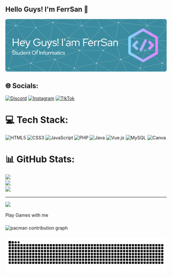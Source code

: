 ## Hello Guys! I'm FerrSan 👋
![FerrSan X IveLiz](img/github-header-image.png)


## 🌐 Socials:
[![Discord](https://img.shields.io/badge/Discord-%237289DA.svg?logo=discord&logoColor=white)](https://discord.gg/@kasugax) [![Instagram](https://img.shields.io/badge/Instagram-%23E4405F.svg?logo=Instagram&logoColor=white)](https://instagram.com/@araataa._) [![TikTok](https://img.shields.io/badge/TikTok-%23000000.svg?logo=TikTok&logoColor=white)](https://tiktok.com/@@codesfeatferr) 

# 💻 Tech Stack:
![HTML5](https://img.shields.io/badge/html5-%23E34F26.svg?style=for-the-badge&logo=html5&logoColor=white) ![CSS3](https://img.shields.io/badge/css3-%231572B6.svg?style=for-the-badge&logo=css3&logoColor=white) ![JavaScript](https://img.shields.io/badge/javascript-%23323330.svg?style=for-the-badge&logo=javascript&logoColor=%23F7DF1E) ![PHP](https://img.shields.io/badge/php-%23777BB4.svg?style=for-the-badge&logo=php&logoColor=white) ![Java](https://img.shields.io/badge/java-%23ED8B00.svg?style=for-the-badge&logo=openjdk&logoColor=white) ![Vue.js](https://img.shields.io/badge/vue.js-%2335495e.svg?style=for-the-badge&logo=vuedotjs&logoColor=%234FC08D) ![MySQL](https://img.shields.io/badge/mysql-4479A1.svg?style=for-the-badge&logo=mysql&logoColor=white) ![Canva](https://img.shields.io/badge/Canva-%2300C4CC.svg?style=for-the-badge&logo=Canva&logoColor=white)
# 📊 GitHub Stats:
![](https://github-readme-stats.vercel.app/api?username=FerrSan&theme=shadow_green&hide_border=false&include_all_commits=true&count_private=true)<br/>
![](https://nirzak-streak-stats.vercel.app/?user=FerrSan&theme=shadow_green&hide_border=false)<br/>
![](https://github-readme-stats.vercel.app/api/top-langs/?username=FerrSan&theme=shadow_green&hide_border=false&include_all_commits=true&count_private=true&layout=compact)

---
[![](https://visitcount.itsvg.in/api?id=FerrSan&icon=0&color=0)](https://visitcount.itsvg.in)

<p align="left">Play Games with me</p>

###

<picture>
  <source media="(prefers-color-scheme: dark)" srcset="https://raw.githubusercontent.com/FerrSan/FerrSan/output/pacman-contribution-graph-dark.svg">
  <source media="(prefers-color-scheme: light)" srcset="https://raw.githubusercontent.com/FerrSan/FerrSan/output/pacman-contribution-graph.svg">
  <img alt="pacman contribution graph" src="https://raw.githubusercontent.com/FerrSan/FerrSan/output/pacman-contribution-graph.svg">
</picture>

###

<img src="https://raw.githubusercontent.com/FerrSan/FerrSan/output/snake.svg" alt="Snake animation" />

###
<!-- Proudly created with GPRM ( https://gprm.itsvg.in ) -->